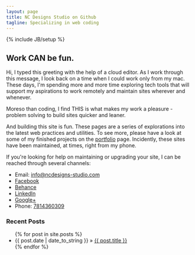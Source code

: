 ```yaml
---
layout: page
title: NC Designs Studio on Github
tagline: Specializing in web coding
---
```

{% include JB/setup %}

<article class="flex-container">
<h2 class="flex-item">
Work CAN be fun.
</h2>
<p class="flex-item">
Hi, I typed this greeting with the help of a cloud editor. As I work through this message, I look back on a time when I could work only from my mac. These days, I'm spending more and more time exploring tech tools that will support my aspirations to work remotely and maintain sites wherever and whenever.
</p>
<p class="flex-item">
Moreso than coding, I find THIS is what makes my work a pleasure - problem solving to build sites quicker and leaner.
</p>
<p class="flex-item">
And building this site is fun. These pages are a series of explorations into the latest web practices and utilities. To see more, please have a look at some of my finished projects on the <a href="/portfolio.html">portfolio</a> page. Incidently, these sites have been maintained, at times, right from my phone.
</p>
<p class="flex-item">
If you're looking for help on maintaining or upgrading your site, I can be reached through several channels:
</p>
<ul class="flex-item">
<li>Email: <a href="mailto:info@ncdesigns-studio.com">info@ncdesigns-studio.com</a></li>
<li><a href="https://www.facebook.com/ncdesignsstudi0">Facebook</a></li>
<li><a href="https://www.behance.net/ncdesigns">Behance</a></li>
<li><a href="https://www.linkedin.com/pub/nelson-correia/10/493/b14">LinkedIn</a></li>
<li><a href="https://plus.google.com/+Ncdesigns-studio">Google+</a></li>
<li>Phone: <a href="tel:7814360309">7814360309</a></li>
</ul>
</article>
<article>
<h3>Recent Posts</h3>
<ul class="posts">
  {% for post in site.posts %}
    <li><span>{{ post.date | date_to_string }}</span> &raquo; <a href="{{ BASE_PATH }}{{ post.url }}">{{ post.title }}</a></li>
  {% endfor %}
</ul>
</article>
